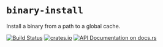 # `binary-install`

Install a binary from a path to a global cache.

[![Build Status](https://github.com/rustwasm/binary-install/actions/workflows/test.yml/badge.svg?branch=master)](https://github.com/rustwasm/binary-install/actions/workflows/test.yml)
[![crates.io](https://meritbadge.herokuapp.com/binary-install)](https://crates.io/crates/binary-install)
[![API Documentation on docs.rs](https://docs.rs/binary-install/badge.svg)](https://docs.rs/binary-install)

